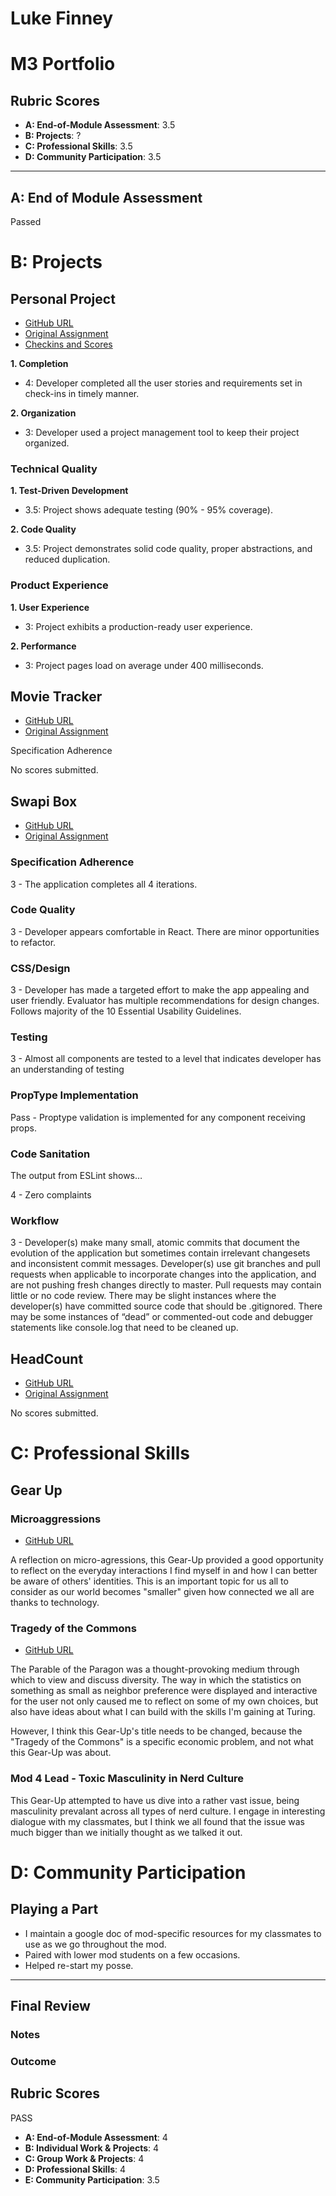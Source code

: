# Luke Finney  

# M3 Portfolio

## Rubric Scores

* **A: End-of-Module Assessment**: 3.5
* **B: Projects**: ?
* **C: Professional Skills**: 3.5
* **D: Community Participation**: 3.5

-----------------------

## A: End of Module Assessment

Passed


# B: Projects

## Personal Project

* [GitHub URL](https://github.com/lfinney/competeMe)
* [Original Assignment](http://frontend.turing.io/projects/self-directed-project.html)
* [Checkins and Scores](https://github.com/turingschool/front-end-submissions-public/tree/master/1706/mod-3/personal-project/lfinney)

**1. Completion**

* 4: Developer completed all the user stories and requirements set in check-ins in timely manner.

**2. Organization**

* 3: Developer used a project management tool to keep their project organized.

### Technical Quality

**1. Test-Driven Development**

* 3.5: Project shows adequate testing (90% - 95% coverage).

**2. Code Quality**

* 3.5: Project demonstrates solid code quality, proper abstractions, and reduced duplication.

### Product Experience

**1. User Experience**

* 3: Project exhibits a production-ready user experience.


**2. Performance**

* 3: Project pages load on average under 400 milliseconds.

## Movie Tracker

* [GitHub URL](https://github.com/lfinney/movie-tracker)
* [Original Assignment](https://github.com/turingschool-examples/movie-tracker)

Specification Adherence

No scores submitted.

## Swapi Box

* [GitHub URL](https://github.com/lfinney/swapibox)
* [Original Assignment](http://frontend.turing.io/projects/swapi-box.html)

### Specification Adherence

3 - The application completes all 4 iterations.

### Code Quality

3 - Developer appears comfortable in React. There are minor opportunities to refactor.

### CSS/Design

3 - Developer has made a targeted effort to make the app appealing and user friendly. Evaluator has multiple recommendations for design changes. Follows majority of the 10 Essential Usability Guidelines.

### Testing

3 - Almost all components are tested to a level that indicates developer has an understanding of testing


### PropType Implementation

Pass - Proptype validation is implemented for any component receiving props.

### Code Sanitation

The output from ESLint shows…

4 - Zero complaints

### Workflow

3 - Developer(s) make many small, atomic commits that document the evolution of the application but sometimes contain irrelevant changesets and inconsistent commit messages. Developer(s) use git branches and pull requests when applicable to incorporate changes into the application, and are not pushing fresh changes directly to master. Pull requests may contain little or no code review. There may be slight instances where the developer(s) have committed source code that should be .gitignored. There may be some instances of “dead” or commented-out code and debugger statements like console.log that need to be cleaned up.

## HeadCount

* [GitHub URL](https://github.com/alexbanister/headcount)
* [Original Assignment](https://github.com/turingschool-examples/headcount2.0)

No scores submitted.

# C: Professional Skills

## Gear Up
### Microaggressions

* [GitHub URL](https://github.com/turingschool/gear-up/blob/master/microaggressions_original.markdown)

A reflection on micro-agressions, this Gear-Up provided a good opportunity to reflect on the everyday interactions I find myself in and how I can better be aware of others' identities. This is an important topic for us all to consider as our world becomes "smaller" given how connected we all are thanks to technology.

### Tragedy of the Commons

* [GitHub URL](https://github.com/turingschool/gear-up/blob/master/tragedy_of_the_commons.markdown)

The Parable of the Paragon was a thought-provoking medium through which to view and discuss diversity. The way in which the statistics on something as small as neighbor preference were displayed and interactive for the user not only caused me to reflect on some of my own choices, but also have ideas about what I can build with the skills I'm gaining at Turing.

However, I think this Gear-Up's title needs to be changed, because the "Tragedy of the Commons" is a specific economic problem, and not what this Gear-Up was about.


### Mod 4 Lead - Toxic Masculinity in Nerd Culture

This Gear-Up attempted to have us dive into a rather vast issue, being masculinity prevalant across all types of nerd culture. I engage in interesting dialogue with my classmates, but I think we all found that the issue was much bigger than we initially thought as we talked it out.

# D: Community Participation

## Playing a Part

- I maintain a google doc of mod-specific resources for my classmates to use as we go throughout the mod.
- Paired with lower mod students on a few occasions.
- Helped re-start my posse.

------------------

## Final Review

### Notes

### Outcome

## Rubric Scores

PASS

* **A: End-of-Module Assessment**: 4
* **B: Individual Work & Projects**: 4 
* **C: Group Work & Projects**: 4
* **D: Professional Skills**: 4
* **E: Community Participation**: 3.5

